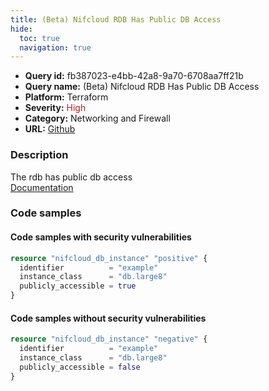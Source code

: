 ```yaml
---
title: (Beta) Nifcloud RDB Has Public DB Access
hide:
  toc: true
  navigation: true
---
```


<style>
  .highlight .hll {
    background-color: #ff171742;
  }
  .md-content {
    max-width: 1100px;
    margin: 0 auto;
  }
</style>

-   **Query id:** fb387023-e4bb-42a8-9a70-6708aa7ff21b
-   **Query name:** (Beta) Nifcloud RDB Has Public DB Access
-   **Platform:** Terraform
-   **Severity:** <span style="color:#bb2124">High</span>
-   **Category:** Networking and Firewall
-   **URL:** [Github](https://github.com/Checkmarx/kics/tree/master/assets/queries/terraform/nifcloud/db_has_public_access)

### Description
The rdb has public db access<br>
[Documentation](https://registry.terraform.io/providers/nifcloud/nifcloud/latest/docs/resources/db_instance#publicly_accessible)

### Code samples
#### Code samples with security vulnerabilities
```tf title="Positive test num. 1 - tf file" hl_lines="1"
resource "nifcloud_db_instance" "positive" {
  identifier          = "example"
  instance_class      = "db.large8"
  publicly_accessible = true
}

```


#### Code samples without security vulnerabilities
```tf title="Negative test num. 1 - tf file"
resource "nifcloud_db_instance" "negative" {
  identifier          = "example"
  instance_class      = "db.large8"
  publicly_accessible = false
}

```
